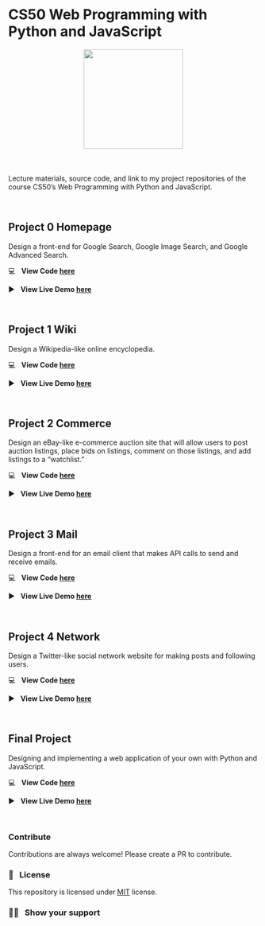 # CS50 Web Programming with Python and JavaScript


<div style='float: center; text-align: center; margin-bottom: 20px' >
  <a href='https://www.hackerrank.com/TalluriSumanth22' target="_blank">
  <img width="200px" src="https://encrypted-tbn0.gstatic.com/images?q=tbn%3AANd9GcQOkvDTC9sggNNV8RSM0YChWUGXhHXmJJnhKA&usqp=CAU" />
  </a>
</div>

&nbsp;

Lecture materials, source code, and link to my project repositories of the course CS50’s Web Programming with Python and JavaScript.

&nbsp;

## Project 0 Homepage

Design a front-end for Google Search, Google Image Search, and Google Advanced Search.

:computer: &nbsp; **View Code [here](https://github.com/Sumanth-Talluri/CS50w-Project0)**

:arrow_forward: &nbsp; **View Live Demo [here](https://youtu.be/oDsHi2ekC08)** 

&nbsp;

## Project 1 Wiki

Design a Wikipedia-like online encyclopedia.

:computer: &nbsp; **View Code [here](https://github.com/Sumanth-Talluri/CS50w-Wiki)**

:arrow_forward: &nbsp; **View Live Demo [here](https://youtu.be/CtuUdZtPxik)** 

&nbsp;

## Project 2 Commerce

Design an eBay-like e-commerce auction site that will allow users to post auction listings, place bids on listings, comment on those listings, and add listings to a “watchlist.”

:computer: &nbsp; **View Code [here](https://github.com/Sumanth-Talluri/CS50w-Commerce)**

:arrow_forward: &nbsp; **View Live Demo [here](https://youtu.be/_oQ1NRAiidI)** 

&nbsp;

## Project 3 Mail

Design a front-end for an email client that makes API calls to send and receive emails.

:computer: &nbsp; **View Code [here](https://github.com/Sumanth-Talluri/CS50w-Mail)**

:arrow_forward: &nbsp; **View Live Demo [here](https://youtu.be/WaYC_SCQztU)** 

&nbsp;

## Project 4 Network

Design a Twitter-like social network website for making posts and following users.

:computer: &nbsp; **View Code [here](https://github.com/Sumanth-Talluri/CS50w-Network)**

:arrow_forward: &nbsp; **View Live Demo [here](https://youtu.be/4H7dKx5h3Bo)** 

&nbsp;

## Final Project 

Designing and implementing a web application of your own with Python and JavaScript.

:computer: &nbsp; **View Code [here](https://github.com/Sumanth-Talluri/CS50w-Capstone)**

:arrow_forward: &nbsp; **View Live Demo [here](https://youtu.be/FP2xJ-0CMZc)** 

&nbsp;

### Contribute

Contributions are always welcome! Please create a PR to contribute.

### :pencil: &nbsp; License

This repository is licensed under [MIT](https://opensource.org/licenses/MIT) license.

### :man_astronaut: &nbsp; Show your support
